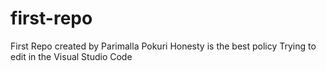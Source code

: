 # first-repo
First Repo created by Parimalla Pokuri 
Honesty is the best policy
Trying to edit in the Visual Studio Code